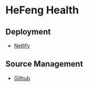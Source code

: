 # HeFeng Health

## Deployment

* [Netlify](https://app.netlify.com/sites/hefeng-health/overview)

## Source Management

* [Github](https://github.com/Hefengcloud/hefeng-health)
